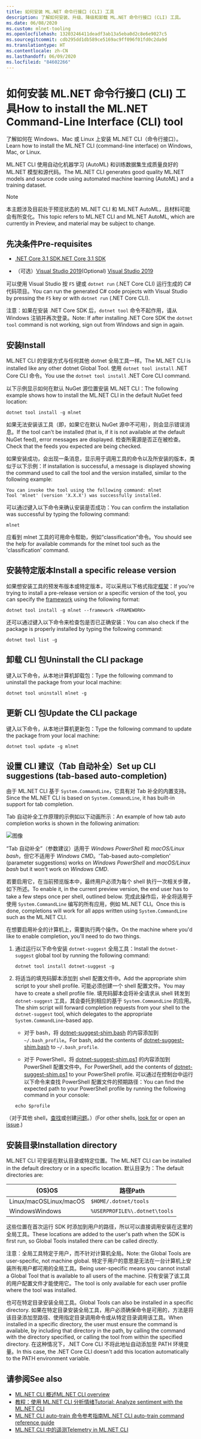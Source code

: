 ```yaml
---
title: 如何安装 ML.NET 命令行接口 (CLI) 工具
description: 了解如何安装、升级、降级和卸载 ML.NET 命令行接口 (CLI) 工具。
ms.date: 06/08/2020
ms.custom: mlnet-tooling
ms.openlocfilehash: 13203246411deadf3ab13a5eba0d2c8e6e9027c5
ms.sourcegitcommit: cdb295dd1db589ce5169ac9ff096f01fd0c2da9d
ms.translationtype: HT
ms.contentlocale: zh-CN
ms.lasthandoff: 06/09/2020
ms.locfileid: "84602266"
---
```

# <a name="how-to-install-the-mlnet-command-line-interface-cli-tool"></a><span data-ttu-id="bf3e0-103">如何安装 ML.NET 命令行接口 (CLI) 工具</span><span class="sxs-lookup"><span data-stu-id="bf3e0-103">How to install the ML.NET Command-Line Interface (CLI) tool</span></span>

<span data-ttu-id="bf3e0-104">了解如何在 Windows、Mac 或 Linux 上安装 ML.NET CLI（命令行接口）。</span><span class="sxs-lookup"><span data-stu-id="bf3e0-104">Learn how to install the ML.NET CLI (command-line interface) on Windows, Mac, or Linux.</span></span>

<span data-ttu-id="bf3e0-105">ML.NET CLI 使用自动化机器学习 (AutoML) 和训练数据集生成质量良好的 ML.NET 模型和源代码。</span><span class="sxs-lookup"><span data-stu-id="bf3e0-105">The ML.NET CLI generates good quality ML.NET models and source code using automated machine learning (AutoML) and a training dataset.</span></span>

> [!NOTE]
> <span data-ttu-id="bf3e0-106">本主题涉及目前处于预览状态的 ML.NET CLI 和 ML.NET AutoML，且材料可能会有所变化。</span><span class="sxs-lookup"><span data-stu-id="bf3e0-106">This topic refers to ML.NET CLI and ML.NET AutoML, which are currently in Preview, and material may be subject to change.</span></span>

## <a name="pre-requisites"></a><span data-ttu-id="bf3e0-107">先决条件</span><span class="sxs-lookup"><span data-stu-id="bf3e0-107">Pre-requisites</span></span>

- [<span data-ttu-id="bf3e0-108">.NET Core 3.1 SDK</span><span class="sxs-lookup"><span data-stu-id="bf3e0-108">.NET Core 3.1 SDK</span></span>](https://dotnet.microsoft.com/download/dotnet-core/3.1)

- <span data-ttu-id="bf3e0-109">（可选）[Visual Studio 2019](https://visualstudio.microsoft.com/vs/)</span><span class="sxs-lookup"><span data-stu-id="bf3e0-109">(Optional) [Visual Studio 2019](https://visualstudio.microsoft.com/vs/)</span></span>

<span data-ttu-id="bf3e0-110">可以使用 Visual Studio 按 `F5` 键或 `dotnet run` (.NET Core CLI) 运行生成的 C# 代码项目。</span><span class="sxs-lookup"><span data-stu-id="bf3e0-110">You can run the generated C# code projects with Visual Studio by pressing the `F5` key or with `dotnet run` (.NET Core CLI).</span></span>

<span data-ttu-id="bf3e0-111">注意：如果在安装 .NET Core SDK 后，`dotnet tool` 命令不起作用，请从 Windows 注销并再次登录。</span><span class="sxs-lookup"><span data-stu-id="bf3e0-111">Note: If after installing .NET Core SDK the `dotnet tool` command is not working, sign out from Windows and sign in again.</span></span>

## <a name="install"></a><span data-ttu-id="bf3e0-112">安装</span><span class="sxs-lookup"><span data-stu-id="bf3e0-112">Install</span></span>

<span data-ttu-id="bf3e0-113">ML.NET CLI 的安装方式与任何其他 dotnet 全局工具一样。</span><span class="sxs-lookup"><span data-stu-id="bf3e0-113">The ML.NET CLI is installed like any other dotnet Global Tool.</span></span> <span data-ttu-id="bf3e0-114">使用 `dotnet tool install` .NET Core CLI 命令。</span><span class="sxs-lookup"><span data-stu-id="bf3e0-114">You use the `dotnet tool install` .NET Core CLI command.</span></span>

<span data-ttu-id="bf3e0-115">以下示例显示如何在默认 NuGet 源位置安装 ML.NET CLI：</span><span class="sxs-lookup"><span data-stu-id="bf3e0-115">The following example shows how to install the ML.NET CLI in the default NuGet feed location:</span></span>

```dotnetcli
dotnet tool install -g mlnet
```

<span data-ttu-id="bf3e0-116">如果无法安装该工具（即，如果它在默认 NuGet 源中不可用），则会显示错误消息。</span><span class="sxs-lookup"><span data-stu-id="bf3e0-116">If the tool can't be installed (that is, if it is not available at the default NuGet feed), error messages are displayed.</span></span> <span data-ttu-id="bf3e0-117">检查所需源是否正在被检查。</span><span class="sxs-lookup"><span data-stu-id="bf3e0-117">Check that the feeds you expected are being checked.</span></span>

<span data-ttu-id="bf3e0-118">如果安装成功，会出现一条消息，显示用于调用工具的命令以及所安装的版本，类似于以下示例：</span><span class="sxs-lookup"><span data-stu-id="bf3e0-118">If installation is successful, a message is displayed showing the command used to call the tool and the version installed, similar to the following example:</span></span>

```console
You can invoke the tool using the following command: mlnet
Tool 'mlnet' (version 'X.X.X') was successfully installed.
```

<span data-ttu-id="bf3e0-119">可以通过键入以下命令来确认安装是否成功：</span><span class="sxs-lookup"><span data-stu-id="bf3e0-119">You can confirm the installation was successful by typing the following command:</span></span>

```console
mlnet
```

<span data-ttu-id="bf3e0-120">应看到 mlnet 工具的可用命令帮助，例如“classification”命令。</span><span class="sxs-lookup"><span data-stu-id="bf3e0-120">You should see the help for available commands for the mlnet tool such as the 'classification' command.</span></span>

## <a name="install-a-specific-release-version"></a><span data-ttu-id="bf3e0-121">安装特定版本</span><span class="sxs-lookup"><span data-stu-id="bf3e0-121">Install a specific release version</span></span>

<span data-ttu-id="bf3e0-122">如果想安装工具的预发布版本或特定版本，可以采用以下格式指定[框架](../../standard/frameworks.md)：</span><span class="sxs-lookup"><span data-stu-id="bf3e0-122">If you're trying to install a pre-release version or a specific version of the tool, you can specify the [framework](../../standard/frameworks.md) using the following format:</span></span>

```dotnetcli
dotnet tool install -g mlnet --framework <FRAMEWORK>
```

<span data-ttu-id="bf3e0-123">还可以通过键入以下命令来检查包是否已正确安装：</span><span class="sxs-lookup"><span data-stu-id="bf3e0-123">You can also check if the package is properly installed by typing the following command:</span></span>

```dotnetcli
dotnet tool list -g
```

## <a name="uninstall-the-cli-package"></a><span data-ttu-id="bf3e0-124">卸载 CLI 包</span><span class="sxs-lookup"><span data-stu-id="bf3e0-124">Uninstall the CLI package</span></span>

<span data-ttu-id="bf3e0-125">键入以下命令，从本地计算机卸载包：</span><span class="sxs-lookup"><span data-stu-id="bf3e0-125">Type the following command to uninstall the package from your local machine:</span></span>

```dotnetcli
dotnet tool uninstall mlnet -g
```

## <a name="update-the-cli-package"></a><span data-ttu-id="bf3e0-126">更新 CLI 包</span><span class="sxs-lookup"><span data-stu-id="bf3e0-126">Update the CLI package</span></span>

<span data-ttu-id="bf3e0-127">键入以下命令，从本地计算机更新包：</span><span class="sxs-lookup"><span data-stu-id="bf3e0-127">Type the following command to update the package from your local machine:</span></span>

```dotnetcli
dotnet tool update -g mlnet
```

## <a name="set-up-cli-suggestions-tab-based-auto-completion"></a><span data-ttu-id="bf3e0-128">设置 CLI 建议（Tab 自动补全）</span><span class="sxs-lookup"><span data-stu-id="bf3e0-128">Set up CLI suggestions (tab-based auto-completion)</span></span>

<span data-ttu-id="bf3e0-129">由于 ML.NET CLI 基于 `System.CommandLine`，它具有对 Tab 补全的内置支持。</span><span class="sxs-lookup"><span data-stu-id="bf3e0-129">Since the ML.NET CLI is based on `System.CommandLine`, it has built-in support for tab completion.</span></span>

<span data-ttu-id="bf3e0-130">Tab 自动补全工作原理的示例如以下动画所示：</span><span class="sxs-lookup"><span data-stu-id="bf3e0-130">An example of how tab auto completion works is shown in the following animation:</span></span>

![图像](./media/cli-tab-completion.gif)

<span data-ttu-id="bf3e0-132">“Tab 自动补全”（参数建议）适用于 *Windows PowerShell* 和 *macOS/Linux bash*，但它不适用于 *Windows CMD*。</span><span class="sxs-lookup"><span data-stu-id="bf3e0-132">'Tab-based auto-completion' (parameter suggestions) works on *Windows PowerShell* and *macOS/Linux bash* but it won't work on *Windows CMD*.</span></span>

<span data-ttu-id="bf3e0-133">若要启用它，在当前预览版本中，最终用户必须为每个 shell 执行一次相关步骤，如下所述。</span><span class="sxs-lookup"><span data-stu-id="bf3e0-133">To enable it, in the current preview version, the end user has to take a few steps once per shell, outlined below.</span></span> <span data-ttu-id="bf3e0-134">完成此操作后，补全将适用于使用 `System.CommandLine` 编写的所有应用，例如 ML.NET CLI。</span><span class="sxs-lookup"><span data-stu-id="bf3e0-134">Once this is done, completions will work for all apps written using `System.CommandLine` such as the ML.NET CLI.</span></span>

<span data-ttu-id="bf3e0-135">在想要启用补全的计算机上，需要执行两个操作。</span><span class="sxs-lookup"><span data-stu-id="bf3e0-135">On the machine where you'd like to enable completion, you'll need to do two things.</span></span>

1. <span data-ttu-id="bf3e0-136">通过运行以下命令安装 `dotnet-suggest` 全局工具：</span><span class="sxs-lookup"><span data-stu-id="bf3e0-136">Install the `dotnet-suggest` global tool by running the following command:</span></span>

    ```dotnetcli
    dotnet tool install dotnet-suggest -g
    ```

2. <span data-ttu-id="bf3e0-137">将适当的填充码脚本添加到 shell 配置文件中。</span><span class="sxs-lookup"><span data-stu-id="bf3e0-137">Add the appropriate shim script to your shell profile.</span></span> <span data-ttu-id="bf3e0-138">可能必须创建一个 shell 配置文件。</span><span class="sxs-lookup"><span data-stu-id="bf3e0-138">You may have to create a shell profile file.</span></span> <span data-ttu-id="bf3e0-139">填充码脚本会将补全请求从 shell 转发到 `dotnet-suggest` 工具，其会委托到相应的基于 `System.CommandLine` 的应用。</span><span class="sxs-lookup"><span data-stu-id="bf3e0-139">The shim script will forward completion requests from your shell to the `dotnet-suggest` tool, which delegates to the appropriate `System.CommandLine`-based app.</span></span>

    - <span data-ttu-id="bf3e0-140">对于 bash，将 [dotnet-suggest-shim.bash](https://github.com/dotnet/System.CommandLine/blob/master/src/System.CommandLine.Suggest/dotnet-suggest-shim.bash) 的内容添加到 `~/.bash_profile`。</span><span class="sxs-lookup"><span data-stu-id="bf3e0-140">For bash, add the contents of [dotnet-suggest-shim.bash](https://github.com/dotnet/System.CommandLine/blob/master/src/System.CommandLine.Suggest/dotnet-suggest-shim.bash) to `~/.bash_profile`.</span></span>

    - <span data-ttu-id="bf3e0-141">对于 PowerShell，将 [dotnet-suggest-shim.ps1](https://github.com/dotnet/System.CommandLine/blob/master/src/System.CommandLine.Suggest/dotnet-suggest-shim.ps1) 的内容添加到 PowerShell 配置文件中。</span><span class="sxs-lookup"><span data-stu-id="bf3e0-141">For PowerShell, add the contents of [dotnet-suggest-shim.ps1](https://github.com/dotnet/System.CommandLine/blob/master/src/System.CommandLine.Suggest/dotnet-suggest-shim.ps1) to your PowerShell profile.</span></span> <span data-ttu-id="bf3e0-142">可以通过在控制台中运行以下命令来查找 PowerShell 配置文件的预期路径：</span><span class="sxs-lookup"><span data-stu-id="bf3e0-142">You can find the expected path to your PowerShell profile by running the following command in your console:</span></span>

    ```console
    echo $profile
    ```

<span data-ttu-id="bf3e0-143">（对于其他 shell，[查找](https://github.com/dotnet/System.CommandLine/issues?q=is%3Aissue+is%3Aopen+label%3A%22shell+suggestion%22)或创建[问题](https://github.com/dotnet/System.CommandLine/issues)。）</span><span class="sxs-lookup"><span data-stu-id="bf3e0-143">(For other shells, [look for](https://github.com/dotnet/System.CommandLine/issues?q=is%3Aissue+is%3Aopen+label%3A%22shell+suggestion%22) or open an [issue](https://github.com/dotnet/System.CommandLine/issues).)</span></span>

## <a name="installation-directory"></a><span data-ttu-id="bf3e0-144">安装目录</span><span class="sxs-lookup"><span data-stu-id="bf3e0-144">Installation directory</span></span>

<span data-ttu-id="bf3e0-145">ML.NET CLI 可安装在默认目录或特定位置。</span><span class="sxs-lookup"><span data-stu-id="bf3e0-145">The ML.NET CLI can be installed in the default directory or in a specific location.</span></span> <span data-ttu-id="bf3e0-146">默认目录为：</span><span class="sxs-lookup"><span data-stu-id="bf3e0-146">The default directories are:</span></span>

| <span data-ttu-id="bf3e0-147">(OS)</span><span class="sxs-lookup"><span data-stu-id="bf3e0-147">OS</span></span>          | <span data-ttu-id="bf3e0-148">路径</span><span class="sxs-lookup"><span data-stu-id="bf3e0-148">Path</span></span>                          |
|-------------|-------------------------------|
| <span data-ttu-id="bf3e0-149">Linux/macOS</span><span class="sxs-lookup"><span data-stu-id="bf3e0-149">Linux/macOS</span></span> | `$HOME/.dotnet/tools`         |
| <span data-ttu-id="bf3e0-150">Windows</span><span class="sxs-lookup"><span data-stu-id="bf3e0-150">Windows</span></span>     | `%USERPROFILE%\.dotnet\tools` |

<span data-ttu-id="bf3e0-151">这些位置在首次运行 SDK 时添加到用户的路径，所以可以直接调用安装在这里的全局工具。</span><span class="sxs-lookup"><span data-stu-id="bf3e0-151">These locations are added to the user's path when the SDK is first run, so Global Tools installed there can be called directly.</span></span>

<span data-ttu-id="bf3e0-152">注意：全局工具特定于用户，而不针对计算机全局。</span><span class="sxs-lookup"><span data-stu-id="bf3e0-152">Note: the Global Tools are user-specific, not machine global.</span></span> <span data-ttu-id="bf3e0-153">特定于用户的意思是无法在一台计算机上安装所有用户都可用的全局工具。</span><span class="sxs-lookup"><span data-stu-id="bf3e0-153">Being user-specific means you cannot install a Global Tool that is available to all users of the machine.</span></span> <span data-ttu-id="bf3e0-154">只有安装了该工具的用户配置文件才能使用它。</span><span class="sxs-lookup"><span data-stu-id="bf3e0-154">The tool is only available for each user profile where the tool was installed.</span></span>

<span data-ttu-id="bf3e0-155">也可在特定目录安装全局工具。</span><span class="sxs-lookup"><span data-stu-id="bf3e0-155">Global Tools can also be installed in a specific directory.</span></span> <span data-ttu-id="bf3e0-156">如果在特定目录安装全局工具，用户必须确保命令是可用的，方法是将该目录添加至路径、使用指定目录调用命令或从特定目录调用该工具。</span><span class="sxs-lookup"><span data-stu-id="bf3e0-156">When installed in a specific directory, the user must ensure the command is available, by including that directory in the path, by calling the command with the directory specified, or calling the tool from within the specified directory.</span></span>
<span data-ttu-id="bf3e0-157">在这种情况下，.NET Core CLI 不将此地址自动添加至 PATH 环境变量。</span><span class="sxs-lookup"><span data-stu-id="bf3e0-157">In this case, the .NET Core CLI doesn't add this location automatically to the PATH environment variable.</span></span>

## <a name="see-also"></a><span data-ttu-id="bf3e0-158">请参阅</span><span class="sxs-lookup"><span data-stu-id="bf3e0-158">See also</span></span>

- [<span data-ttu-id="bf3e0-159">ML.NET CLI 概述</span><span class="sxs-lookup"><span data-stu-id="bf3e0-159">ML.NET CLI overview</span></span>](../automate-training-with-cli.md)
- [<span data-ttu-id="bf3e0-160">教程：使用 ML.NET CLI 分析情绪</span><span class="sxs-lookup"><span data-stu-id="bf3e0-160">Tutorial: Analyze sentiment with the ML.NET CLI</span></span>](../tutorials/sentiment-analysis-cli.md)
- [<span data-ttu-id="bf3e0-161">ML.NET CLI auto-train 命令参考指南</span><span class="sxs-lookup"><span data-stu-id="bf3e0-161">ML.NET CLI auto-train command reference guide</span></span>](../reference/ml-net-cli-reference.md)
- [<span data-ttu-id="bf3e0-162">ML.NET CLI 中的遥测</span><span class="sxs-lookup"><span data-stu-id="bf3e0-162">Telemetry in ML.NET CLI</span></span>](../resources/ml-net-cli-telemetry.md)
